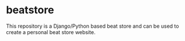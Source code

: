 # beatstore
This repository is a Django/Python based beat store and can be used to create a personal beat store website. 
